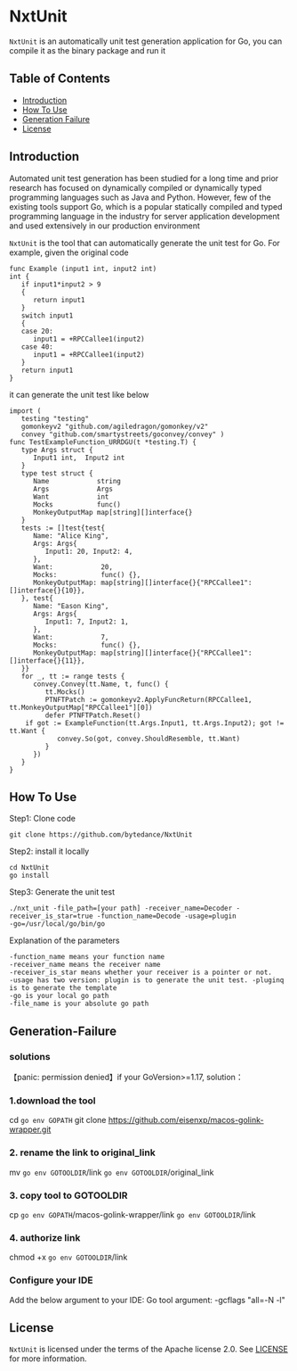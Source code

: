 # NxtUnit

`NxtUnit` is an automatically unit test generation application for Go, you can compile it as the binary package and run it

## Table of Contents

- [Introduction](#Introduction)
- [How To Use](#How-To-Use)
- [Generation Failure](#Generation-Failure)
- [License](#License)

## Introduction

Automated unit test generation has been studied for a long time and prior research has focused on dynamically compiled or 
dynamically typed programming languages such as Java and Python. However, few of the existing tools support Go, 
which is a popular statically compiled and typed programming language in the industry for server application development 
and used extensively in our production environment

`NxtUnit` is the tool that can automatically generate the unit test for Go. For example, given the original code
```
func Example (input1 int, input2 int) 
int {
   if input1*input2 > 9 
   {
      return input1
   }
   switch input1 
   {
   case 20:
      input1 = +RPCCallee1(input2)
   case 40:
      input1 = +RPCCallee1(input2)
   }
   return input1
}
```

it can generate the unit test like below
```
import (
   testing "testing"
   gomonkeyv2 "github.com/agiledragon/gomonkey/v2"
   convey "github.com/smartystreets/goconvey/convey" )
func TestExampleFunction_URRDGU(t *testing.T) {
   type Args struct {
      Input1 int,  Input2 int
   }
   type test struct {
      Name            string
      Args            Args
      Want            int
      Mocks           func()
      MonkeyOutputMap map[string][]interface{}
   }
   tests := []test{test{
      Name: "Alice King",
      Args: Args{
         Input1: 20, Input2: 4,
      },
      Want:            20,
      Mocks:           func() {},
      MonkeyOutputMap: map[string][]interface{}{"RPCCallee1": []interface{}{10}},
   }, test{
      Name: "Eason King",
      Args: Args{
         Input1: 7, Input2: 1,
      },
      Want:            7,
      Mocks:           func() {},
      MonkeyOutputMap: map[string][]interface{}{"RPCCallee1": []interface{}{11}},
   }}
   for _, tt := range tests {
      convey.Convey(tt.Name, t, func() {
         tt.Mocks()
         PTNFTPatch := gomonkeyv2.ApplyFuncReturn(RPCCallee1, tt.MonkeyOutputMap["RPCCallee1"][0])
         defer PTNFTPatch.Reset()
    if got := ExampleFunction(tt.Args.Input1, tt.Args.Input2); got != tt.Want {
            convey.So(got, convey.ShouldResemble, tt.Want)
         }
      })
   }
}
```


## How To Use
Step1: Clone code
```
git clone https://github.com/bytedance/NxtUnit
```
Step2: install it locally
```
cd NxtUnit
go install
```
Step3: Generate the unit test
```
./nxt_unit -file_path=[your path] -receiver_name=Decoder -receiver_is_star=true -function_name=Decode -usage=plugin
-go=/usr/local/go/bin/go
```
Explanation of the parameters
```
-function_name means your function name
-receiver_name means the receiver name
-receiver_is_star means whether your receiver is a pointer or not.
-usage has two version: plugin is to generate the unit test. -pluginq is to generate the template
-go is your local go path
-file_name is your absolute go path
```

## Generation-Failure
### solutions
【panic: permission denied】if your GoVersion>=1.17,
solution：
### 1.download the tool
cd `go env GOPATH`
git clone https://github.com/eisenxp/macos-golink-wrapper.git
### 2. rename the link to original_link
mv `go env GOTOOLDIR`/link `go env GOTOOLDIR`/original_link 
### 3. copy tool to GOTOOLDIR
cp `go env GOPATH`/macos-golink-wrapper/link  `go env GOTOOLDIR`/link 
### 4. authorize link
chmod +x `go env GOTOOLDIR`/link

### Configure your IDE
Add the below argument to your IDE:
Go tool argument: -gcflags "all=-N -l"


## License

`NxtUnit` is licensed under the terms of the Apache license 2.0. See [LICENSE](LICENSE) for more information.